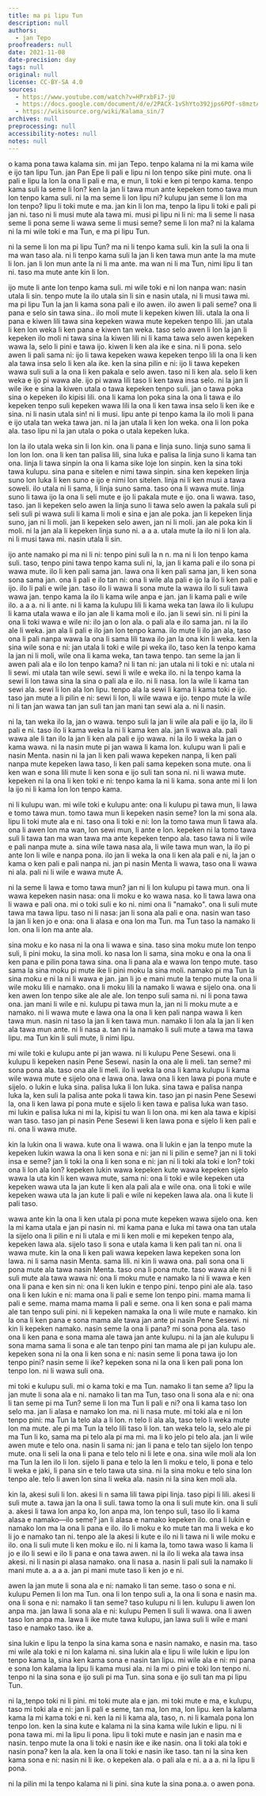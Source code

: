 ```yaml
---
title: ma pi lipu Tun
description: null
authors:
  - jan Tepo
proofreaders: null
date: 2021-11-08
date-precision: day
tags: null
original: null
license: CC-BY-SA 4.0
sources:
  - https://www.youtube.com/watch?v=HPrxbFi7-jU
  - https://docs.google.com/document/d/e/2PACX-1vShYto392jps6POf-s8mztAlGCGlBk23L61FS4D-p4yGCBQmGgVI1_r5P1gZEbv5Pvyt7vEiH5mxGYa/pub
  - https://wikisource.org/wiki/Kalama_sin/7
archives: null
preprocessing: null
accessibility-notes: null
notes: null
---
```


o kama pona tawa kalama sin. mi jan Tepo. tenpo kalama ni la mi kama wile e ijo tan lipu Tun. jan Pan Epe li pali e lipu ni lon tenpo sike pini mute. ona li pali e lipu la lon la ona li pali e ma, e mun, li toki e ken pi tenpo kama. tenpo kama suli la seme li lon? ken la jan li tawa mun ante kepeken tomo tawa mun lon tenpo kama suli. ni la ma seme li lon lipu ni? kulupu jan seme li lon ma lon tenpo? lipu li toki mute e ma. jan kin li lon ma, tenpo la lipu li toki e pali pi jan ni. taso ni li musi mute ala tawa mi. musi pi lipu ni li ni: ma li seme li nasa seme li pona seme li wawa seme li musi seme? seme li lon ma? ni la kalama ni la mi wile toki e ma Tun, e ma pi lipu Tun.

ni la seme li lon ma pi lipu Tun? ma ni li tenpo kama suli. kin la suli la ona li ma wan taso ala. ni li tenpo kama suli la jan li ken tawa mun ante la ma mute li lon. jan li lon mun ante la ni li ma ante. ma wan ni li ma Tun, nimi lipu li tan ni. taso ma mute ante kin li lon.

ijo mute li ante lon tenpo kama suli. mi wile toki e ni lon nanpa wan: nasin utala li sin. tenpo mute la ilo utala sin li sin e nasin utala, ni li musi tawa mi. ma pi lipu Tun la jan li kama sona pali e ilo awen. ilo awen li pali seme? ona li pana e selo sin tawa sina.. ilo moli mute li kepeken kiwen lili. utala la ona li pana e kiwen lili tawa sina kepeken wawa mute kepeken tenpo lili. jan utala li ken lon weka li ken pana e kiwen tan weka. taso selo awen li lon la jan li kepeken ilo moli ni tawa sina la kiwen lili ni li kama tawa selo awen kepeken wawa la, selo li pini e tawa ijo. kiwen li ken ala ike e sina. ni li pona. selo awen li pali sama ni: ijo li tawa kepeken wawa kepeken tenpo lili la ona li ken ala tawa insa selo li ken ala ike. ken la sina pilin e ni: ijo li tawa kepeken wawa suli suli a la ona li ken pakala e selo awen. taso ni li ken ala. selo li ken weka e ijo pi wawa ale. ijo pi wawa lili taso li ken tawa insa selo. ni la jan li wile ike e sina la kiwen utala o tawa kepeken tenpo suli. jan o tawa poka sina o kepeken ilo kipisi lili. ona li kama lon poka sina la ona li tawa e ilo kepeken tenpo suli kepeken wawa lili la ona li ken tawa insa selo li ken ike e sina. ni li nasin utala sin! ni li musi. lipu ante pi tenpo kama la ilo moli li pana e ijo utala tan weka tawa jan. ni la jan utala li ken lon weka. ona li lon poka ala. taso lipu ni la jan utala o poka o utala kepeken luka.

lon la ilo utala weka sin li lon kin. ona li pana e linja suno. linja suno sama li lon lon lon. ona li ken tan palisa lili, sina luka e palisa la linja suno li kama tan ona. linja li tawa sinpin la ona li kama sike loje lon sinpin. ken la sina toki tawa kulupu. sina pana e sitelen e nimi tawa sinpin. sina ken kepeken linja suno lon luka li ken suno e ijo e nimi lon sitelen. linja ni li ken musi a tawa soweli. ilo utala ni li sama, li linja suno sama. taso ona li wawa mute. linja suno li tawa ijo la ona li seli mute e ijo li pakala mute e ijo. ona li wawa. taso, taso. jan li kepeken selo awen la linja suno li tawa selo awen la pakala suli pi seli suli pi wawa suli li kama li moli e sina e jan ale poka. jan li kepeken linja suno, jan ni li moli. jan li kepeken selo awen, jan ni li moli. jan ale poka kin li moli. ni la jan ala li kepeken linja suno ni. a a a. utala mute la ilo ni li lon ala. ni li musi tawa mi. nasin utala li sin.

ijo ante namako pi ma ni li ni: tenpo pini suli la n n. ma ni li lon tenpo kama suli. taso, tenpo pini tawa tenpo kama suli ni, la, jan li kama pali e ilo sona pi wawa mute. ilo li ken pali sama jan. lawa ona li ken pali sama jan, li ken sona sona sama jan. ona li pali e ilo tan ni: ona li wile ala pali e ijo la ilo li ken pali e ijo. ilo li pali e wile jan. taso ilo li wawa li sona mute la wawa ilo li suli tawa wawa jan. tenpo kama la ilo li kama wile anpa e jan. jan li kama pali e wile ilo. a a a. ni li ante. ni li kama la kulupu lili li kama weka tan lawa ilo li kulupu li kama utala wawa e ilo jan ale li kama moli e ilo. jan li sewi sin. ni li pini la ona li toki wawa e wile ni: ilo jan o lon ala. o pali ala e ilo sama jan. ni la ilo ale li weka. jan ala li pali e ilo jan lon tenpo kama. ilo mute li ilo jan ala, taso ona li pali nanpa wawa la ona li sama lili tawa ilo jan la ona kin li weka. ken la sina wile sona e ni: jan utala li toki e wile pi weka ilo, taso ken la tenpo kama la jan ni li moli, wile ona li kama weka, tan tawa tenpo. tan seme la jan li awen pali ala e ilo lon tenpo kama? ni li tan ni: jan utala ni li toki e ni: utala ni li sewi. mi utala tan wile sewi. sewi li wile e weka ilo. ni la tenpo kama la sewi li lon tawa sina la sina o pali ala e ilo. ni li nasa. lon la wile li kama tan sewi ala. sewi li lon ala lon lipu. tenpo ala la sewi li kama li kama toki e ijo. taso jan mute a li pilin e ni: sewi li lon, li wile wawa e ijo. tenpo mute la wile ni li tan jan wawa tan jan suli tan jan mani tan sewi ala a. ni li nasin.

ni la, tan weka ilo la, jan o wawa. tenpo suli la jan li wile ala pali e ijo la, ilo li pali e ni. taso ilo li kama weka la ni li kama ken ala. jan li wawa ala. pali wawa ale li tan ilo la jan li ken ala pali e ijo wawa. ni la ilo li weka la jan o kama wawa. ni la nasin mute pi jan wawa li kama lon. kulupu wan li pali e nasin Menta. nasin ni la jan li ken pali wawa kepeken nanpa, li ken pali nanpa mute kepeken lawa taso, li ken pali sama kepeken sona mute. ona li ken wan e sona lili mute li ken sona e ijo suli tan sona ni. ni li wawa mute. kepeken ni la ona li ken toki e ni: tenpo kama la ni li kama. sona ante mi li lon la ijo ni li kama lon lon tenpo kama.

ni li kulupu wan. mi wile toki e kulupu ante: ona li kulupu pi tawa mun, li lawa e tomo tawa mun. tomo tawa mun li kepeken nasin seme? lon la mi sona ala. lipu li toki mute ala e ni. taso ona li toki e ni: lon la tomo tawa mun li tawa ala. ona li awen lon ma wan, lon sewi mun, li ante e lon. kepeken ni la tomo tawa suli li tawa tan ma wan tawa ma ante kepeken tenpo ala. taso tawa ni li wile e pali nanpa mute a. sina wile tawa nasa ala, li wile tawa mun wan, la ilo pi ante lon li wile e nanpa pona. ilo jan li weka la ona li ken ala pali e ni, la jan o kama o ken pali e pali nanpa ni. jan pi nasin Menta li wawa, taso ona li wawa ni ala. pali ni li wile e wawa mute A.

ni la seme li lawa e tomo tawa mun? jan ni li lon kulupu pi tawa mun. ona li wawa kepeken nasin nasa: ona li moku e ko wawa nasa. ko li tawa lawa ona li wawa e pali ona. mi o toki suli e ko ni. nimi ona li "namako". ona li suli mute tawa ma tawa lipu. taso ni li nasa: jan li sona ala pali e ona. nasin wan taso la jan li ken jo e ona: ona li alasa e ona lon ma Tun. ma Tun taso la namako li lon. ona li lon ma ante ala.

sina moku e ko nasa ni la ona li wawa e sina. taso sina moku mute lon tenpo suli, li pini moku, la sina moli. ko nasa lon li sama, sina moku e ona la ona li ken pana e pilin pona tawa sina. ona li pana ala e wawa lon tenpo mute. taso sama la sina moku pi mute ike li pini moku la sina moli. namako pi ma Tun la sina moku e ni la ni li wawa e jan. jan li jo e mani mute la tenpo mute la ona li wile moku lili e namako. ona li moku lili la namako li wawa e sijelo ona. ona li ken awen lon tenpo sike ale ale ale. lon tenpo suli sama ni. ni li pona tawa ona. jan mani li wile e ni. kulupu pi tawa mun la, jan ni li moku mute a e namako. ni li wawa mute e lawa ona la ona li ken pali nanpa wawa li ken tawa mun. nasin ni taso la jan li ken tawa mun. namako li lon ala la jan li ken ala tawa mun ante. ni li nasa a. tan ni la namako li suli mute a tawa ma tawa lipu. ma Tun kin li suli mute, li nimi lipu.

mi wile toki e kulupu ante pi jan wawa. ni li kulupu Pene Sesewi. ona li kulupu li kepeken nasin Pene Sesewi. nasin la ona ale li meli. tan seme? mi sona pona ala. taso ona ale li meli. ilo li weka la ona li kama kulupu li kama wile wawa mute e sijelo ona e lawa ona. lawa ona li ken lawa pi pona mute e sijelo. o lukin e luka sina. palisa luka li lon luka. sina tawa e palisa nanpa luka la, ken suli la palisa ante poka li tawa kin. taso jan pi nasin Pene Sesewi la, ona li ken lawa pi pona mute e sijelo li ken tawa e palisa luka wan taso. mi lukin e palisa luka ni mi la, kipisi tu wan li lon ona. mi ken ala tawa e kipisi wan taso. taso jan pi nasin Pene Sesewi li ken lawa pona e sijelo li ken pali e ni. ona li wawa mute.

kin la lukin ona li wawa. kute ona li wawa. ona li lukin e jan la tenpo mute la kepeken lukin wawa la ona li ken sona e ni: jan ni li pilin e seme? jan ni li toki insa e seme? jan li toki la ona li ken sona e ni: jan ni li toki ala toki e lon? toki ona li lon ala lon? kepeken lukin wawa kepeken kute wawa kepeken sijelo wawa la uta kin li ken wawa mute, sama ni: ona li toki e wile kepeken uta kepeken wawa uta la jan kute li ken ala pali ala e wile ona. ona li toki e wile kepeken wawa uta la jan kute li pali e wile ni kepeken lawa ala. ona li kute li pali taso.

wawa ante kin la ona li ken utala pi pona mute kepeken wawa sijelo ona. ken la mi kama utala e jan pi nasin ni. mi kama pana e luka mi tawa ona tan utala la sijelo ona li pilin e ni li utala e mi li ken moli e mi kepeken tenpo ala, kepeken lawa ala. sijelo taso li sona e utala kama li ken pali tan ni. ona li wawa mute. kin la ona li ken pali wawa kepeken lawa kepeken sona lon lawa. ni li sama nasin Menta. sama lili. ni kin li wawa ona. pali sona ona li pona mute ala tawa nasin Menta. taso ona li pona mute. taso wawa ale ni li suli mute ala tawa wawa ni: ona li moku mute e namako la ni li wawa e ken ona li pana e ken sin ni: ona li ken lukin e tenpo pini. tenpo pini ale ala. taso ona li ken lukin e ni: mama ona li pali e seme lon tenpo pini. mama mama li pali e seme. mama mama mama li pali e seme. ona li ken sona e pali mama ale tan tenpo suli pini. ni li kepeken namaka la ona li wile mute e namako. kin la ona li ken pana e sona mama ale tawa jan ante pi nasin Pene Sesewi. ni kin li kepeken namako. nasin seme la ona li pana? mi sona pona ala. taso ona li ken pana e sona mama ale tawa jan ante kulupu. ni la jan ale kulupu li sona mama sama li sona e ale tan tenpo pini tan mama ale pi jan kulupu ale. kepeken sona ni la ona li ken sona e ni: nasin seme li pona tawa ijo lon tenpo pini? nasin seme li ike? kepeken sona ni la ona li ken pali pona lon tenpo lon. ni li wawa suli ona.

mi toki e kulupu suli. mi o kama toki e ma Tun. namako li tan seme a? lipu la jan mute li sona ala e ni. namako li tan ma Tun, taso ona li sona ala e ni: ona li tan seme pi ma Tun? seme li lon ma Tun li pali e ni? ona li kama taso lon selo ma. jan li alasa e namako lon ma. ni li nasa mute. mi toki ala e ni lon tenpo pini: ma Tun la telo ala a li lon. n telo li ala ala, taso telo li weka mute lon ma mute. ale pi ma Tun la telo lili taso li lon. tan weka telo la, selo ale pi ma Tun li ko, sama ma pi telo ala pi ma mi. ma li ko jelo pi telo ala. jan li wile awen mute e telo ona. nasin li sama ni: jan li pana e telo tan sijelo lon tenpo mute. ona li seli la ona li pana e telo telo ni li lete e ona. sina wile moli ala lon ma Tun la len ilo li lon. sijelo li pana e telo la len li moku e telo, li pona e telo li weka e jaki, li pana sin e telo tawa uta sina. ni la sina moku e telo sina lon tenpo ale. telo li awen lon sina li weka ala. nasin ni la sina ken moli ala.

kin la, akesi suli li lon. akesi li n sama lili tawa pipi linja. taso pipi li lili. akesi li suli mute a. tawa jan la ona li suli. tawa tomo la ona li suli mute kin. ona li suli a. akesi li tawa lon anpa ko, lon anpa ma, lon tenpo suli, taso ilo li kama alasa e namako—ilo seme? jan li alasa e namako kepeken ilo. ona li lukin e namako lon ma la ona li pana e ilo. ilo li moku e ko mute tan ma li weka e ko li jo e namako tan ni. tenpo ale la akesi li kute e ilo ni li tawa ni li wile moku e ilo. ona li suli mute li ken moku e ilo. ni li kama la, tomo tawa waso li kama li jo e ilo li sewi e ilo li pana e ona tawa awen. ni la ilo li weka ala tawa insa akesi. ni li nasin pi alasa namako. ona li nasa a. nasin li pali suli la namako li mani mute a. a a a. jan pi mani mute taso li ken jo e ni.

awen la jan mute li sona ala e ni: namako li tan seme. taso o sona e ni. kulupu Pemen li lon ma Tun. ona li lon tenpo suli a, la ona li sona e nasin ma. ona li sona e ni: namako li tan seme? taso kulupu ni li len. kulupu li awen lon anpa ma. jan lawa li sona ala e ni: kulupu Pemen li suli li wawa. ona li awen taso lon anpa ma. lawa li ike mute tawa kulupu, jan lawa suli li wile e mani taso e namako taso. ike a.

sina lukin e lipu la tenpo la sina kama sona e nasin namako, e nasin ma. taso mi wile ala toki e ni lon kalama ni. sina lukin ala e lipu li wile lukin e lipu lon tenpo kama la, sina ken kama sona e nasin tan lipu. mi wile ala e ni: mi pana e sona lon kalama la lipu li kama musi ala. ni la mi o pini e toki lon tenpo ni. tenpo ni la sina sona e ijo suli pi ma Tun. sina sona e ijo suli tan ma pi lipu Tun.

ni la,,tenpo toki ni li pini. mi toki mute ala e jan. mi toki mute e ma, e kulupu, taso mi toki ala e ni: jan li pali e seme, tan ma, lon ma, lon lipu. ken la kalama kama la mi kama toki e ni. ken la ni li kama ala, taso, n. ni li kamala pona lon tenpo lon. ken la sina kute e kalama ni la sina kama wile lukin e lipu. ni li pona tawa mi. mi la lipu li pona. lipu li toki mute e nasin jan e nasin ma e nasin. tenpo mute la ona li toki e nasin ike e ike nasin. ona li toki ala toki e nasin pona? ken la ala. ken la ona li toki e nasin ike taso. tan ni la sina ken kama sona e ni: nasin ni li ike. o kepeken ala. o pali ala e ni. a a a. ni la lipu li pona.

ni la pilin mi la tenpo kalama ni li pini. sina kute la sina pona.a. o awen pona.